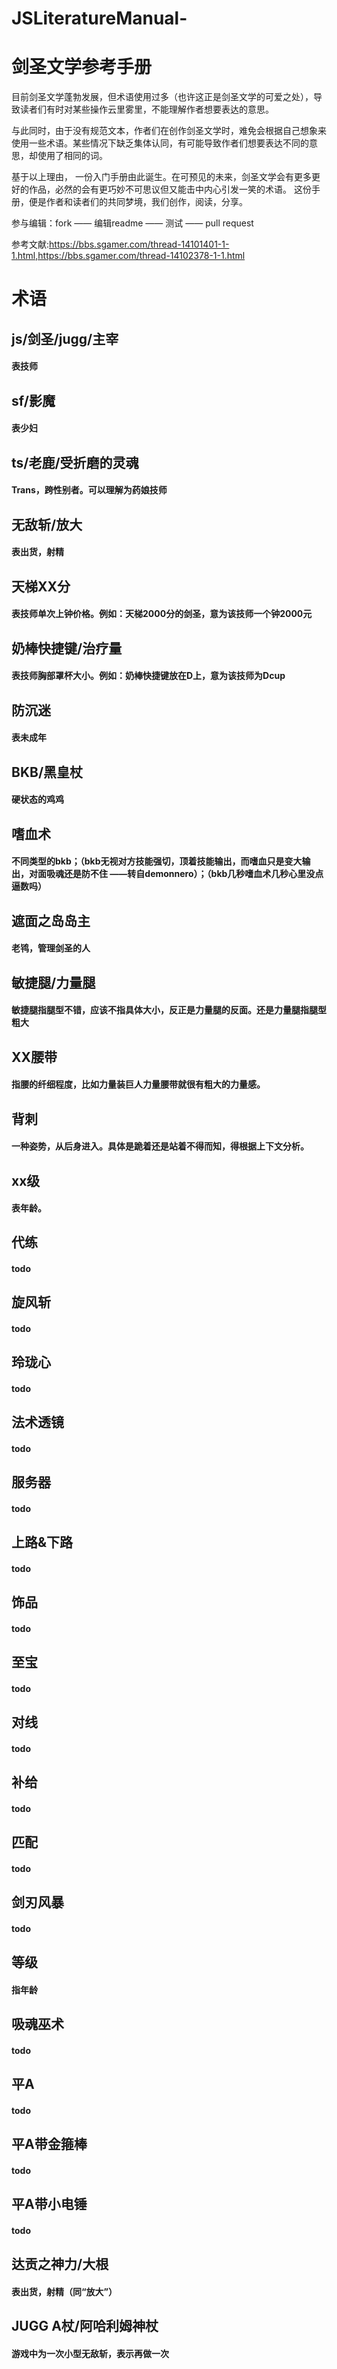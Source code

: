 # JSLiteratureManual-
剑圣文学参考手册
==

目前剑圣文学蓬勃发展，但术语使用过多（也许这正是剑圣文学的可爱之处），导致读者们有时对某些操作云里雾里，不能理解作者想要表达的意思。

与此同时，由于没有规范文本，作者们在创作剑圣文学时，难免会根据自己想象来使用一些术语。某些情况下缺乏集体认同，有可能导致作者们想要表达不同的意思，却使用了相同的词。

基于以上理由， 一份入门手册由此诞生。在可预见的未来，剑圣文学会有更多更好的作品，必然的会有更巧妙不可思议但又能击中内心引发一笑的术语。 
这份手册，便是作者和读者们的共同梦境，我们创作，阅读，分享。

参与编辑：fork —— 编辑readme —— 测试 —— pull request

参考文献:https://bbs.sgamer.com/thread-14101401-1-1.html,https://bbs.sgamer.com/thread-14102378-1-1.html
# 术语
## js/剑圣/jugg/主宰
####  表技师
## sf/影魔
####  表少妇
## ts/老鹿/受折磨的灵魂
####  Trans，跨性别者。可以理解为药娘技师
## 无敌斩/放大
####  表出货，射精
## 天梯XX分
####  表技师单次上钟价格。例如：天梯2000分的剑圣，意为该技师一个钟2000元
## 奶棒快捷键/治疗量
####  表技师胸部罩杯大小。例如：奶棒快捷键放在D上，意为该技师为Dcup
## 防沉迷
####  表未成年
## BKB/黑皇杖
####  硬状态的鸡鸡
## 嗜血术
####  不同类型的bkb；（bkb无视对方技能强切，顶着技能输出，而嗜血只是变大输出，对面吸魂还是防不住 ——转自demonnero）；（bkb几秒嗜血术几秒心里没点逼数吗）
## 遮面之岛岛主
####  老鸨，管理剑圣的人
## 敏捷腿/力量腿
####  敏捷腿指腿型不错，应该不指具体大小，反正是力量腿的反面。还是力量腿指腿型粗大
## XX腰带
####  指腰的纤细程度，比如力量装巨人力量腰带就很有粗大的力量感。
## 背刺
####  一种姿势，从后身进入。具体是跪着还是站着不得而知，得根据上下文分析。
## xx级
####  表年龄。
## 代练
####  todo
## 旋风斩
####  todo
## 玲珑心
####  todo
## 法术透镜
####  todo
## 服务器
####  todo
## 上路&下路
####  todo
## 饰品
####  todo
## 至宝
####  todo
## 对线
####  todo
## 补给
####  todo
## 匹配
####  todo
## 剑刃风暴
####  todo
## 等级
####  指年龄
## 吸魂巫术
####  todo
## 平A
####  todo
## 平A带金箍棒
####  todo
## 平A带小电锤
####  todo
## 达贡之神力/大根
####  表出货，射精（同“放大”）
## JUGG A杖/阿哈利姆神杖
#### 游戏中为一次小型无敌斩，表示再做一次
